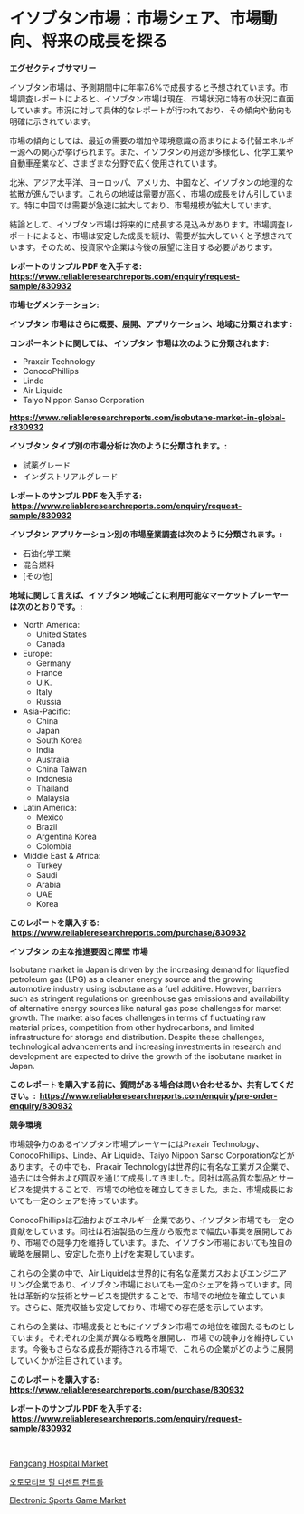 <p><h1>イソブタン市場：市場シェア、市場動向、将来の成長を探る</h1></p><p><strong>エグゼクティブサマリー</strong></p>
<p><p>イソブタン市場は、予測期間中に年率7.6%で成長すると予想されています。市場調査レポートによると、イソブタン市場は現在、市場状況に特有の状況に直面しています。市況に対して具体的なレポートが行われており、その傾向や動向も明確に示されています。</p><p>市場の傾向としては、最近の需要の増加や環境意識の高まりによる代替エネルギー源への関心が挙げられます。また、イソブタンの用途が多様化し、化学工業や自動車産業など、さまざまな分野で広く使用されています。</p><p>北米、アジア太平洋、ヨーロッパ、アメリカ、中国など、イソブタンの地理的な拡散が進んでいます。これらの地域は需要が高く、市場の成長をけん引しています。特に中国では需要が急速に拡大しており、市場規模が拡大しています。</p><p>結論として、イソブタン市場は将来的に成長する見込みがあります。市場調査レポートによると、市場は安定した成長を続け、需要が拡大していくと予想されています。そのため、投資家や企業は今後の展望に注目する必要があります。</p></p>
<p><strong>レポートのサンプル PDF を入手する: <a href="https://www.reliableresearchreports.com/enquiry/request-sample/830932">https://www.reliableresearchreports.com/enquiry/request-sample/830932</a></strong></p>
<p><strong>市場セグメンテーション:</strong></p>
<p><strong> イソブタン 市場はさらに概要、展開、アプリケーション、地域に分類されます :</strong></p>
<p><strong>コンポーネントに関しては、 イソブタン 市場は次のように分類されます: &nbsp;</strong></p>
<p><ul><li>Praxair Technology</li><li>ConocoPhillips</li><li>Linde</li><li>Air Liquide</li><li>Taiyo Nippon Sanso Corporation</li></ul></p>
<p><strong><a href="https://www.reliableresearchreports.com/isobutane-market-in-global-r830932">https://www.reliableresearchreports.com/isobutane-market-in-global-r830932</a></strong></p>
<p><strong> イソブタン タイプ別の市場分析は次のように分類されます。:</strong></p>
<p><ul><li>試薬グレード</li><li>インダストリアルグレード</li></ul></p>
<p><strong>レポートのサンプル PDF を入手する: &nbsp;<a href="https://www.reliableresearchreports.com/enquiry/request-sample/830932">https://www.reliableresearchreports.com/enquiry/request-sample/830932</a></strong></p>
<p><strong> イソブタン アプリケーション別の市場産業調査は次のように分類されます。:</strong></p>
<p><ul><li>石油化学工業</li><li>混合燃料</li><li>[その他]</li></ul></p>
<p><strong>地域に関して言えば、イソブタン 地域ごとに利用可能なマーケットプレーヤーは次のとおりです。:</strong></p>
<p><ul>
    <li>
        North America:
        <ul>
            <li>United States</li>
            <li>Canada</li>
        </ul>
    </li>
    <li>
        Europe:
        <ul>
            <li>Germany</li>
            <li>France</li>
            <li>U.K.</li>
            <li>Italy</li>
            <li>Russia</li>
        </ul>
    </li>
    <li>
        Asia-Pacific:
        <ul>
            <li>China</li>
            <li>Japan</li>
            <li>South Korea</li>
            <li>India</li>
            <li>Australia</li>
            <li>China Taiwan</li>
            <li>Indonesia</li>
            <li>Thailand</li>
            <li>Malaysia</li>
        </ul>
    </li>
    <li>
        Latin America:
        <ul>
            <li>Mexico</li>
            <li>Brazil</li>
            <li>Argentina Korea</li>
            <li>Colombia</li>
        </ul>
    </li>
    <li>
        Middle East & Africa:
        <ul>
            <li>Turkey</li>
            <li>Saudi</li>
            <li>Arabia</li>
            <li>UAE</li>
            <li>Korea</li>
        </ul>
    </li>
    </ul></p>
<p><strong>このレポートを購入する: &nbsp;<a href="https://www.reliableresearchreports.com/purchase/830932">https://www.reliableresearchreports.com/purchase/830932</a></strong></p>
<p><strong>イソブタン の主な推進要因と障壁 市場</strong></p>
<p><p>Isobutane market in Japan is driven by the increasing demand for liquefied petroleum gas (LPG) as a cleaner energy source and the growing automotive industry using isobutane as a fuel additive. However, barriers such as stringent regulations on greenhouse gas emissions and availability of alternative energy sources like natural gas pose challenges for market growth. The market also faces challenges in terms of fluctuating raw material prices, competition from other hydrocarbons, and limited infrastructure for storage and distribution. Despite these challenges, technological advancements and increasing investments in research and development are expected to drive the growth of the isobutane market in Japan.</p></p>
<p><strong>このレポートを購入する前に、質問がある場合は問い合わせるか、共有してください。:&nbsp; <a href="https://www.reliableresearchreports.com/enquiry/pre-order-enquiry/830932">https://www.reliableresearchreports.com/enquiry/pre-order-enquiry/830932</a></strong></p>
<p><strong>競争環境</strong></p>
<p><p>市場競争力のあるイソブタン市場プレーヤーにはPraxair Technology、ConocoPhillips、Linde、Air Liquide、Taiyo Nippon Sanso Corporationなどがあります。その中でも、Praxair Technologyは世界的に有名な工業ガス企業で、過去には合併および買収を通じて成長してきました。同社は高品質な製品とサービスを提供することで、市場での地位を確立してきました。また、市場成長においても一定のシェアを持っています。</p><p>ConocoPhillipsは石油およびエネルギー企業であり、イソブタン市場でも一定の貢献をしています。同社は石油製品の生産から販売まで幅広い事業を展開しており、市場での競争力を維持しています。また、イソブタン市場においても独自の戦略を展開し、安定した売り上げを実現しています。</p><p>これらの企業の中で、Air Liquideは世界的に有名な産業ガスおよびエンジニアリング企業であり、イソブタン市場においても一定のシェアを持っています。同社は革新的な技術とサービスを提供することで、市場での地位を確立しています。さらに、販売収益も安定しており、市場での存在感を示しています。</p><p>これらの企業は、市場成長とともにイソブタン市場での地位を確固たるものとしています。それぞれの企業が異なる戦略を展開し、市場での競争力を維持しています。今後もさらなる成長が期待される市場で、これらの企業がどのように展開していくかが注目されています。</p></p>
<p><strong>このレポートを購入する: &nbsp; <a href="https://www.reliableresearchreports.com/purchase/830932">https://www.reliableresearchreports.com/purchase/830932</a></strong></p>
<p><strong>レポートのサンプル PDF を入手する: &nbsp;<a href="https://www.reliableresearchreports.com/enquiry/request-sample/830932">https://www.reliableresearchreports.com/enquiry/request-sample/830932</a></strong><strong></strong></p>
<p>&nbsp;</p>
<p><p><a href="https://github.com/jodemen/Market-Research-Report-List-2/blob/main/fangcang-hospital-market.md">Fangcang Hospital Market</a></p><p><a href="https://github.com/wallacBahrtyinger567686/Market-Research-Report-List-1/blob/main/315285822445.md">오토모티브 힐 디센트 컨트롤</a></p><p><a href="https://github.com/Sarissaschmalingtr6fz2739/Market-Research-Report-List-2/blob/main/electronic-sports-game-market.md">Electronic Sports Game Market</a></p></p>